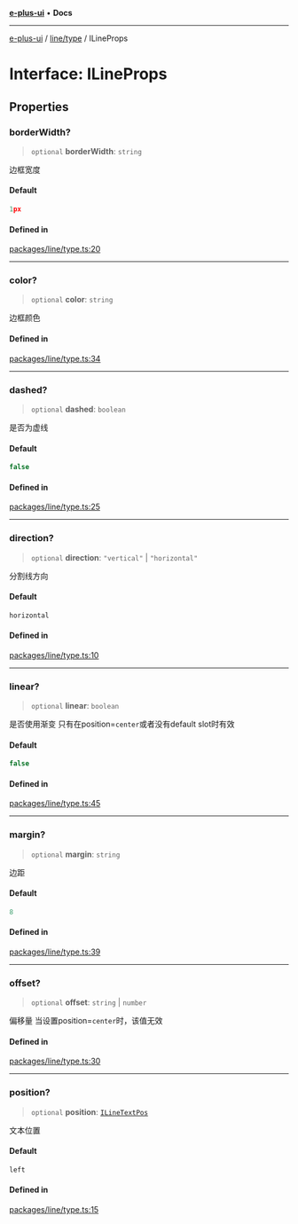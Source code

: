 [**e-plus-ui**](../../../README.md) • **Docs**

***

[e-plus-ui](../../../modules.md) / [line/type](../README.md) / ILineProps

# Interface: ILineProps

## Properties

### borderWidth?

> `optional` **borderWidth**: `string`

边框宽度

#### Default

```ts
1px
```

#### Defined in

[packages/line/type.ts:20](https://github.com/c-eqian/e-plus-ui/blob/9afe3efca84f90347511649ce68bd1a732377c38/packages/line/type.ts#L20)

***

### color?

> `optional` **color**: `string`

边框颜色

#### Defined in

[packages/line/type.ts:34](https://github.com/c-eqian/e-plus-ui/blob/9afe3efca84f90347511649ce68bd1a732377c38/packages/line/type.ts#L34)

***

### dashed?

> `optional` **dashed**: `boolean`

是否为虚线

#### Default

```ts
false
```

#### Defined in

[packages/line/type.ts:25](https://github.com/c-eqian/e-plus-ui/blob/9afe3efca84f90347511649ce68bd1a732377c38/packages/line/type.ts#L25)

***

### direction?

> `optional` **direction**: `"vertical"` \| `"horizontal"`

分割线方向

#### Default

```ts
horizontal
```

#### Defined in

[packages/line/type.ts:10](https://github.com/c-eqian/e-plus-ui/blob/9afe3efca84f90347511649ce68bd1a732377c38/packages/line/type.ts#L10)

***

### linear?

> `optional` **linear**: `boolean`

是否使用渐变
只有在position=`center`或者没有default slot时有效

#### Default

```ts
false
```

#### Defined in

[packages/line/type.ts:45](https://github.com/c-eqian/e-plus-ui/blob/9afe3efca84f90347511649ce68bd1a732377c38/packages/line/type.ts#L45)

***

### margin?

> `optional` **margin**: `string`

边距

#### Default

```ts
8
```

#### Defined in

[packages/line/type.ts:39](https://github.com/c-eqian/e-plus-ui/blob/9afe3efca84f90347511649ce68bd1a732377c38/packages/line/type.ts#L39)

***

### offset?

> `optional` **offset**: `string` \| `number`

偏移量
当设置position=`center`时，该值无效

#### Defined in

[packages/line/type.ts:30](https://github.com/c-eqian/e-plus-ui/blob/9afe3efca84f90347511649ce68bd1a732377c38/packages/line/type.ts#L30)

***

### position?

> `optional` **position**: [`ILineTextPos`](../type-aliases/ILineTextPos.md)

文本位置

#### Default

```ts
left
```

#### Defined in

[packages/line/type.ts:15](https://github.com/c-eqian/e-plus-ui/blob/9afe3efca84f90347511649ce68bd1a732377c38/packages/line/type.ts#L15)
